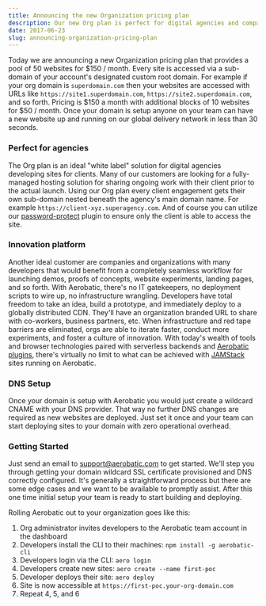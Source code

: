 ```yaml
---
title: Announcing the new Organization pricing plan
description: Our new Org plan is perfect for digital agencies and companies that create a lot of websites
date: 2017-06-23
slug: announcing-organization-pricing-plan
---
```


Today we are announcing a new Organization pricing plan that provides a pool of 50 websites for $150 / month. Every site is accessed via a sub-domain of your account's designated custom root domain. For example if your org domain is `superdomain.com` then your websites are accessed with URLs like `https://site1.superdomain.com`, `https://site2.superdomain.com`, and so forth. Pricing is $150 a month with additional blocks of 10 websites for $50 / month. Once your domain is setup anyone on your team can have a new website up and running on our global delivery network in less than 30 seconds.

### Perfect for agencies
The Org plan is an ideal "white label" solution for digital agencies developing sites for clients. Many of our customers are looking for a fully-managed hosting solution for sharing ongoing work with their client prior to the actual launch. Using our Org plan every client engagement gets their own sub-domain nested beneath the agency's main domain name. For example `https://client-xyz.superagency.com`. And of course you can utilize our [password-protect](/docs/plugins/password-protect/) plugin to ensure only the client is able to access the site.

### Innovation platform

Another ideal customer are companies and organizations with many developers that would benefit from a completely seamless workflow for launching demos, proofs of concepts, website experiments, landing pages, and so forth. With Aerobatic, there's no IT gatekeepers, no deployment scripts to wire up, no infrastructure wrangling. Developers have total freedom to take an idea, build a prototype, and immediately deploy to a globally distributed CDN. They'll have an organization branded URL to share with co-workers, business partners, etc. When infrastructure and red tape barriers are eliminated, orgs are able to iterate faster, conduct more experiments, and foster a culture of innovation. With today's wealth of tools and browser technologies paired with serverless backends and [Aerobatic plugins](/docs/plugins/), there's virtually no limit to what can be achieved with [JAMStack](https://jamstack.org) sites running on Aerobatic. 

### DNS Setup

Once your domain is setup with Aerobatic you would just create a wildcard CNAME with your DNS provider. That way no further DNS changes are required as new websites are deployed. Just set it once and your team can start deploying sites to your domain with zero operational overhead.

### Getting Started

Just send an email to [support@aerobatic.com](mailto:support@aerobatic.com?subject=Org+Plan+setup) to get started. We'll step you through getting your domain wildcard SSL certificate provisioned and DNS correctly configured. It's generally a straightforward process but there are some edge cases and we want to be available to promptly assist. After this one time initial setup your team is ready to start building and deploying.

Rolling Aerobatic out to your organization goes like this:

1. Org administrator invites developers to the Aerobatic team account in the dashboard
2. Developers install the CLI to their machines: `npm install -g aerobatic-cli`
3. Developers login via the CLI: `aero login`
4. Developers create new sites: `aero create --name first-poc`
5. Developer deploys their site: `aero deploy`
6. Site is now accessible at `https://first-poc.your-org-domain.com`
7. Repeat 4, 5, and 6












